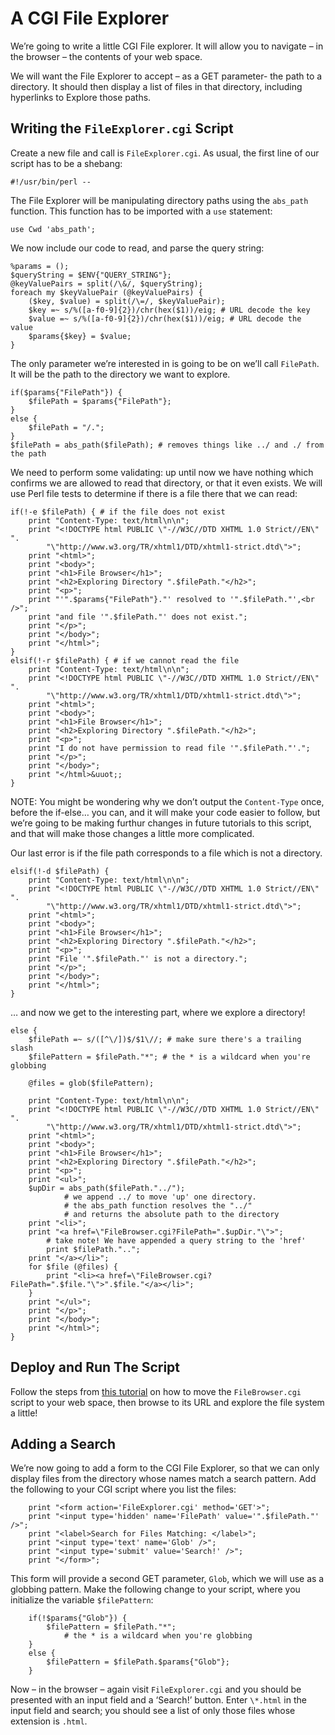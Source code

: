 A CGI File Explorer
===================

We’re going to write a little CGI File explorer. It will allow you to navigate – in the browser – the contents of your web space.

We will want the File Explorer to accept – as a GET parameter- the path to a directory. It should then display a list of files in that directory, including hyperlinks to Explore those paths.

Writing the `FileExplorer.cgi` Script
-------------------------------------

Create a new file and call is `FileExplorer.cgi`. As usual, the first line of our script has to be a shebang:

    #!/usr/bin/perl --

The File Explorer will be manipulating directory paths using the `abs_path` function. This function has to be imported with a `use` statement:

    use Cwd 'abs_path';

We now include our code to read, and parse the query string:

    %params = ();
    $queryString = $ENV{"QUERY_STRING"};
    @keyValuePairs = split(/\&/, $queryString);
    foreach my $keyValuePair (@keyValuePairs) {
    	($key, $value) = split(/\=/, $keyValuePair);
    	$key =~ s/%([a-f0-9]{2})/chr(hex($1))/eig; # URL decode the key
    	$value =~ s/%([a-f0-9]{2})/chr(hex($1))/eig; # URL decode the value
    	$params{$key} = $value;
    }

The only parameter we’re interested in is going to be on we’ll call `FilePath`. It will be the path to the directory we want to explore.

    if($params{"FilePath"}) {
    	$filePath = $params{"FilePath"};
    }
    else {
    	$filePath = "/.";
    }
    $filePath = abs_path($filePath); # removes things like ../ and ./ from the path

We need to perform some validating: up until now we have nothing which confirms we are allowed to read that directory, or that it even exists. We will use Perl file tests to determine if there is a file there that we can read:

    if(!-e $filePath) { # if the file does not exist
    	print "Content-Type: text/html\n\n";
    	print "<!DOCTYPE html PUBLIC \"-//W3C//DTD XHTML 1.0 Strict//EN\" ".
    		"\"http://www.w3.org/TR/xhtml1/DTD/xhtml1-strict.dtd\">";
    	print "<html>";
    	print "<body>";
    	print "<h1>File Browser</h1>";
    	print "<h2>Exploring Directory ".$filePath."</h2>";
    	print "<p>";
    	print "'".$params{"FilePath"}."' resolved to '".$filePath."',<br />";
    	print "and file '".$filePath."' does not exist.";
    	print "</p>";
    	print "</body>";
    	print "</html>";
    }
    elsif(!-r $filePath) { # if we cannot read the file
    	print "Content-Type: text/html\n\n";
    	print "<!DOCTYPE html PUBLIC \"-//W3C//DTD XHTML 1.0 Strict//EN\" ".
    		"\"http://www.w3.org/TR/xhtml1/DTD/xhtml1-strict.dtd\">";
    	print "<html>";
    	print "<body>";
    	print "<h1>File Browser</h1>";
    	print "<h2>Exploring Directory ".$filePath."</h2>";
    	print "<p>";
    	print "I do not have permission to read file '".$filePath."'.";
    	print "</p>";
    	print "</body>";
    	print "</html>&uuot;;
    }

NOTE: You might be wondering why we don’t output the `Content-Type` once, before the if-else… you can, and it will make your code easier to follow, but we’re going to be making furthur changes in future tutorials to this script, and that will make those changes a little more complicated.

Our last error is if the file path corresponds to a file which is not a directory.

    elsif(!-d $filePath) {
    	print "Content-Type: text/html\n\n";
    	print "<!DOCTYPE html PUBLIC \"-//W3C//DTD XHTML 1.0 Strict//EN\" ".
    		"\"http://www.w3.org/TR/xhtml1/DTD/xhtml1-strict.dtd\">";
    	print "<html>";
    	print "<body>";
    	print "<h1>File Browser</h1>";
    	print "<h2>Exploring Directory ".$filePath."</h2>";
    	print "<p>";
    	print "File '".$filePath."' is not a directory.";
    	print "</p>";
    	print "</body>";
    	print "</html>";
    }

… and now we get to the interesting part, where we explore a directory!

    else {
    	$filePath =~ s/([^\/])$/$1\//; # make sure there's a trailing slash
    	$filePattern = $filePath."*"; # the * is a wildcard when you're globbing
    	
    	@files = glob($filePattern);
    	
    	print "Content-Type: text/html\n\n";
    	print "<!DOCTYPE html PUBLIC \"-//W3C//DTD XHTML 1.0 Strict//EN\" ".
    		"\"http://www.w3.org/TR/xhtml1/DTD/xhtml1-strict.dtd\">";
    	print "<html>";
    	print "<body>";
    	print "<h1>File Browser</h1>";
    	print "<h2>Exploring Directory ".$filePath."</h2>";
    	print "<p>";
    	print "<ul>";
    	$upDir = abs_path($filePath."../");
    			# we append ../ to move 'up' one directory.
    			# the abs_path function resolves the "../"
    			# and returns the absolute path to the directory
    	print "<li>";
    	print "<a href=\"FileBrowser.cgi?FilePath=".$upDir."\">";
    		# take note! We have appended a query string to the 'href'
    		print $filePath."..";
    	print "</a></li>";
    	for $file (@files) {
    		print "<li><a href=\"FileBrowser.cgi?FilePath=".$file."\">".$file."</a></li>";
    	}
    	print "</ul>";
    	print "</p>";
    	print "</body>";
    	print "</html>";
    }

Deploy and Run The Script
-------------------------

Follow the steps from [this tutorial](tut-13.cgi-programming.md) on how to move the `FileBrowser.cgi` script to your web space, then browse to its URL and explore the file system a little!

Adding a Search
---------------

We’re now going to add a form to the CGI File Explorer, so that we can only display files from the directory whose names match a search pattern. Add the following to your CGI script where you list the files:

    	print "<form action='FileExplorer.cgi' method='GET'>";
    	print "<input type='hidden' name='FilePath' value='".$filePath."' />";
    	print "<label>Search for Files Matching: </label>";
    	print "<input type='text' name='Glob' />";
    	print "<input type='submit' value='Search!' />";
    	print "</form>";

This form will provide a second GET parameter, `Glob`, which we will use as a globbing pattern. Make the following change to your script, where you initialize the variable `$filePattern`:

    	if(!$params{"Glob"}) {
    		$filePattern = $filePath."*";
    			# the * is a wildcard when you're globbing
    	}
    	else {
    		$filePattern = $filePath.$params{"Glob"};
    	}

Now – in the browser – again visit `FileExplorer.cgi` and you should be presented with an input field and a ‘Search!’ button. Enter `\*.html` in the input field and search; you should see a list of only those files whose extension is `.html`.
